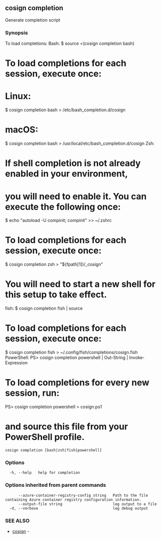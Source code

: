 ## cosign completion

Generate completion script

### Synopsis

To load completions:
Bash:
  $ source <(cosign completion bash)
  # To load completions for each session, execute once:
  # Linux:
  $ cosign completion bash > /etc/bash_completion.d/cosign
  # macOS:
  $ cosign completion bash > /usr/local/etc/bash_completion.d/cosign
Zsh:
  # If shell completion is not already enabled in your environment,
  # you will need to enable it.  You can execute the following once:
  $ echo "autoload -U compinit; compinit" >> ~/.zshrc
  # To load completions for each session, execute once:
  $ cosign completion zsh > "${fpath[1]}/_cosign"
  # You will need to start a new shell for this setup to take effect.
fish:
  $ cosign completion fish | source
  # To load completions for each session, execute once:
  $ cosign completion fish > ~/.config/fish/completions/cosign.fish
PowerShell:
  PS> cosign completion powershell | Out-String | Invoke-Expression
  # To load completions for every new session, run:
  PS> cosign completion powershell > cosign.ps1
  # and source this file from your PowerShell profile.


```
cosign completion [bash|zsh|fish|powershell]
```

### Options

```
  -h, --help   help for completion
```

### Options inherited from parent commands

```
      --azure-container-registry-config string   Path to the file containing Azure container registry configuration information.
      --output-file string                       log output to a file
  -d, --verbose                                  log debug output
```

### SEE ALSO

* [cosign](cosign.md)	 - 


